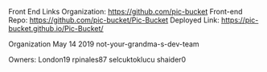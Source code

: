 Front End Links
Organization: https://github.com/pic-bucket
Front-end Repo: https://github.com/pic-bucket/Pic-Bucket
Deployed Link: https://pic-bucket.github.io/Pic-Bucket/

Organization May 14 2019 not-your-grandma-s-dev-team

Owners: London19 rpinales87 selcuktoklucu shaider0
